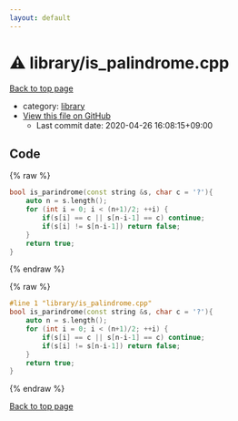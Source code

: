 ```yaml
---
layout: default
---
```


<!-- mathjax config similar to math.stackexchange -->
<script type="text/javascript" async
  src="https://cdnjs.cloudflare.com/ajax/libs/mathjax/2.7.5/MathJax.js?config=TeX-MML-AM_CHTML">
</script>
<script type="text/x-mathjax-config">
  MathJax.Hub.Config({
    TeX: { equationNumbers: { autoNumber: "AMS" }},
    tex2jax: {
      inlineMath: [ ['$','$'] ],
      processEscapes: true
    },
    "HTML-CSS": { matchFontHeight: false },
    displayAlign: "left",
    displayIndent: "2em"
  });
</script>

<script type="text/javascript" src="https://cdnjs.cloudflare.com/ajax/libs/jquery/3.4.1/jquery.min.js"></script>
<script src="https://cdn.jsdelivr.net/npm/jquery-balloon-js@1.1.2/jquery.balloon.min.js" integrity="sha256-ZEYs9VrgAeNuPvs15E39OsyOJaIkXEEt10fzxJ20+2I=" crossorigin="anonymous"></script>
<script type="text/javascript" src="../../assets/js/copy-button.js"></script>
<link rel="stylesheet" href="../../assets/css/copy-button.css" />


# :warning: library/is_palindrome.cpp

<a href="../../index.html">Back to top page</a>

* category: <a href="../../index.html#d521f765a49c72507257a2620612ee96">library</a>
* <a href="{{ site.github.repository_url }}/blob/master/library/is_palindrome.cpp">View this file on GitHub</a>
    - Last commit date: 2020-04-26 16:08:15+09:00




## Code

<a id="unbundled"></a>
{% raw %}
```cpp
bool is_parindrome(const string &s, char c = '?'){
    auto n = s.length();
    for (int i = 0; i < (n+1)/2; ++i) {
        if(s[i] == c || s[n-i-1] == c) continue;
        if(s[i] != s[n-i-1]) return false;
    }
    return true;
}
```
{% endraw %}

<a id="bundled"></a>
{% raw %}
```cpp
#line 1 "library/is_palindrome.cpp"
bool is_parindrome(const string &s, char c = '?'){
    auto n = s.length();
    for (int i = 0; i < (n+1)/2; ++i) {
        if(s[i] == c || s[n-i-1] == c) continue;
        if(s[i] != s[n-i-1]) return false;
    }
    return true;
}

```
{% endraw %}

<a href="../../index.html">Back to top page</a>


